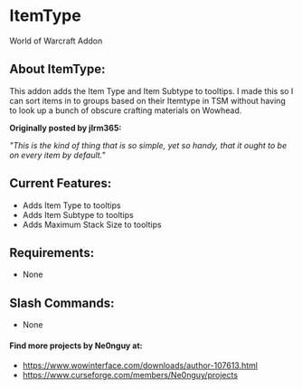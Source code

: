 # ItemType
 World of Warcraft Addon

## About ItemType:
This addon adds the Item Type and Item Subtype to tooltips.
I made this so I can sort items in to groups based on their Itemtype in TSM without having to look up a bunch of obscure crafting materials on Wowhead.

**Originally posted by jlrm365:**

_"This is the kind of thing that is so simple, yet so handy, that it ought to be on every item by default."_

## Current Features:
- Adds Item Type to tooltips
- Adds Item Subtype to tooltips
- Adds Maximum Stack Size to tooltips

## Requirements:
- None

## Slash Commands:
- None

#### Find more projects by Ne0nguy at:
- https://www.wowinterface.com/downloads/author-107613.html
- https://www.curseforge.com/members/Ne0nguy/projects